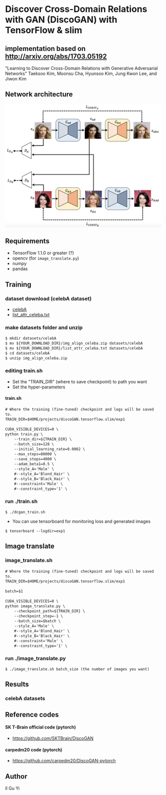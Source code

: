# Discover Cross-Domain Relations with GAN (DiscoGAN) with TensorFlow & slim
##  implementation based on http://arxiv.org/abs/1703.05192

  "Learning to Discover Cross-Domain Relations
    with Generative Adversarial Networks"
  Taeksoo Kim, Moonsu Cha, Hyunsoo Kim, Jung Kwon Lee, and Jiwon Kim

## Network architecture
![model](assets/DiscoGANs.png)


## Requirements
* TensorFlow 1.1.0 or greater (?)
* opencv (for `image_translate.py`)
* numpy
* pandas

## Training
### dataset download (celebA dataset)
* [celebA](https://www.dropbox.com/s/1s754dts6wvwe8r/img_align_celeba.zip?dl=1)
* [list_attr_celeba.txt](https://www.dropbox.com/s/3ahr57qurzdwv3v/list_attr_celeba.txt?dl=1)

### make datasets folder and unzip
```shell
$ mkdir datasets/celebA
$ mv ${YOUR_DOWNLOAD_DIR}/img_align_celeba.zip datasets/celebA
$ mv ${YOUR_DOWNLOAD_DIR}/list_attr_celeba.txt datasets/celebA
$ cd datasets/celebA
$ unzip img_align_celeba.zip
```

### editing train.sh
* Set the "TRAIN_DIR" (where to save checkpoint) to path you want
* Set the hyper-parameters

#### train.sh
```shell
# Where the training (fine-tuned) checkpoint and logs will be saved to.
TRAIN_DIR=$HOME/projects/discoGAN.tensorflow.slim/exp1

CUDA_VISIBLE_DEVICES=0 \
python train.py \
    --train_dir=${TRAIN_DIR} \
    --batch_size=128 \
    --initial_learning_rate=0.0002 \
    --max_steps=80000 \
    --save_steps=4000 \
    --adam_beta1=0.5 \
    --style_A='Male' \
    #--style_A='Blond_Hair' \
    #--style_B='Black_Hair' \
    #--constraint='Male' \
    #--constraint_type='1' \
```

### run ./train.sh
```shell
$ ./dcgan_train.sh
```
* You can use tensorboard for monitoring loss and generated images
```shell
$ tensorboard --logdir=exp1
```

## Image translate
### image_translate.sh
```shell
# Where the training (fine-tuned) checkpoint and logs will be saved to.
TRAIN_DIR=$HOME/projects/discoGAN.tensorflow.slim/exp1

batch=$1

CUDA_VISIBLE_DEVICES=0 \
python image_translate.py \
    --checkpoint_path=${TRAIN_DIR} \
    --checkpoint_step=-1 \
    --batch_size=$batch \
    --style_A='Male' \
    #--style_A='Blond_Hair' \
    #--style_B='Black_Hair' \
    #--constraint='Male' \
    #--constraint_type='1' \
```

### run ./image_translate.py
```shell
$ ./image_translate.sh batch_size (the number of images you want)
```

## Results
### celebA datasets
<!--
Male -> Female -> Male
![assets](assets/styleA_Male_styleB_None_domain_A2B.gif)
    
Female -> Male -> Female
![assets](assets/styleA_Male_styleB_None_domain_B2A.gif)
-->


## Reference codes
#### SK T-Brain official code (pytorch)
* <https://github.com/SKTBrain/DiscoGAN>
#### carpedm20 code (pytorch)
* <https://github.com/carpedm20/DiscoGAN-pytorch>

## Author
  Il Gu Yi
